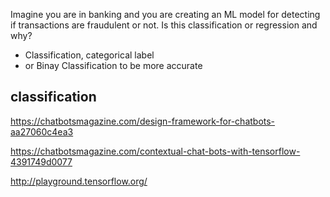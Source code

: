 Imagine you are in banking and you are creating an ML model for detecting if transactions are fraudulent or not. Is this classification or regression and why?
- Classification, categorical label
- or Binay Classification to be more accurate


classification
-----------

https://chatbotsmagazine.com/design-framework-for-chatbots-aa27060c4ea3

https://chatbotsmagazine.com/contextual-chat-bots-with-tensorflow-4391749d0077

http://playground.tensorflow.org/
